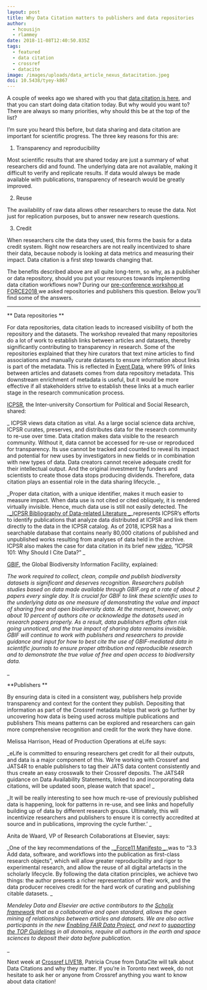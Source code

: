 ```yaml
---
layout: post
title: Why Data Citation matters to publishers and data repositories
author:
  - hcousijn
  - rlammey
date: 2018-11-08T12:40:50.835Z
tags:
  - featured
  - data citation
  - crossref
  - datacite
image: /images/uploads/data_article_nexus_datacitation.jpeg
doi: 10.5438/tyey-k867
---
```

A couple of weeks ago we shared with you that [data citation is here](https://doi.org/10.5438/vqjq-jb84), and that you can start doing data citation today. But why would you want to? There are always so many priorities, why should this be at the top of the list?

I’m sure you heard this before, but data sharing and data citation are important for scientific progress. The three key reasons for this are:

1. Transparency and reproducibility

Most scientific results that are shared today are just a summary of what researchers did and found. The underlying data are not available, making it difficult to verify and replicate results. If data would always be made available with publications, transparency of research would be greatly improved. 

2. Reuse 

The availability of raw data allows other researchers to reuse the data. Not just for replication purposes, but to answer new research questions.

3. Credit

When researchers cite the data they used, this forms the basis for a data credit system. Right now researchers are not really incentivized to share their data, because nobody is looking at data metrics and measuring their impact. Data citation is a first step towards changing that.

The benefits described above are all quite long-term, so why, as a publisher or data repository, should you put your resources towards implementing data citation workflows now? During our [pre-conference workshop at FORCE2018 ](https://doi.org/10.5438/qm7p-wy23)we asked repositories and publishers this question. Below you’ll find some of the answers.

****

**
Data repositories
**

For data repositories, data citation leads to increased visibility of both the repository and the datasets. The workshop revealed that many repositories do a lot of work to establish links between articles and datasets, thereby significantly contributing to transparency in research. Some of the repositories explained that they hire curators that text mine articles to find associations and manually curate datasets to ensure information about links is part of the metadata. This is reflected in [Event Data](https://doi.org/10.5438/s6d3-k860), where 99% of links between articles and datasets comes from data repository metadata. This downstream enrichment of metadata is useful, but it would be more effective if all stakeholders strive to establish these links at a much earlier stage in the research communication process.

[ICPSR](https://www.icpsr.umich.edu/icpsrweb/), the Inter-university Consortium for Political and Social Research, shared:

_
ICPSR views data citation as vital. As a large social science data archive, ICPSR curates, preserves, and distributes data for the research community to re-use over time. Data citation makes data visible to the research community. Without it, data cannot be accessed for re-use or reproduced for transparency. Its use cannot be tracked and counted to reveal its impact and potential for new uses by investigators in new fields or in combination with new types of data. Data creators cannot receive adequate credit for their intellectual output. And the original investment by funders and scientists to create those data stops producing dividends. Therefore, data citation plays an essential role in the data sharing lifecycle.
_

_Proper data citation, with a unique identifier, makes it much easier to measure impact. When data use is not cited or cited obliquely, it is rendered virtually invisible. Hence, much data use is still not easily detected. The _[_ICPSR Bibliography of Data-related Literature _](https://www.icpsr.umich.edu/icpsrweb/ICPSR/citations/)_represents ICPSR’s efforts to identify publications that analyze data distributed at ICPSR and link them directly to the data in the ICPSR catalog. As of 2018, ICPSR has a searchable database that contains nearly 80,000 citations of published and unpublished works resulting from analyses of data held in the archive. ICPSR also makes the case for data citation in its brief new _[_video_](https://www.youtube.com/watch?v=jiCZKV-alC0)_, “ICPSR 101: Why Should I Cite Data?” _ 

[GBIF](https://www.gbif.org/), the Global Biodiversity Information Facility, explained:

_The work required to collect, clean, compile and publish biodiversity datasets is significant and deserves recognition. Researchers publish studies based on data made available through GBIF.org at a rate of about 2 papers every single day. It is crucial for GBIF to link these scientific uses to the underlying data as one measure of demonstrating the value and impact of sharing free and open biodiversity data. At the moment, however, only about 10 percent of authors cite or acknowledge the datasets used in research papers properly. As a result, data publishers efforts often risk going unnoticed, and the true impact of sharing data remains invisible. GBIF will continue to work with publishers and researchers to provide guidance and input for how to best cite the use of GBIF-mediated data in scientific journals to ensure proper attribution and reproducible research and to demonstrate the true value of free and open access to biodiversity data._

_


**Publishers
**

By ensuring data is cited in a consistent way, publishers help provide transparency and context for the content they publish. Depositing that information as part of the Crossref metadata helps that work go further by uncovering how data is being used across multiple publications and publishers This means patterns can be explored and researchers can gain more comprehensive recognition and credit for the work they have done. 

Melissa Harrison, Head of Production Operations at eLife says:

_eLife is committed to ensuring researchers get credit for all their outputs, and data is a major component of this. We're working with Crossref and JATS4R to enable publishers to tag their JATS data content consistently and thus create an easy crosswalk to their Crossref deposits. The JATS4R guidance on Data Availability Statements, linked to and incorporating data citations, will be updated soon, please watch that space!
_

_It will be really interesting to see how much re-use of previously published data is happening, look for patterns in re-use, and see links and hopefully building up of data by different research groups. Ultimately, this will incentivize researchers and publishers to ensure it is correctly accredited at source and in publications, improving the cycle further.’
_

Anita de Waard, VP of Research Collaborations at Elsevier, says: 

_One of the key recommendations of the _[_Force11 Manifesto _](https://www.force11.org/about/manifesto)_was to “3.3 Add data, software, and workflows into the publication as first-class research objects”, which will allow greater reproducibility and rigor to experimental research, and allow the reuse of all digital artefacts in the scholarly lifecycle. By following the data citation principles, we achieve two things: the author presents a richer representation of their work, and the data producer receives credit for the hard work of curating and publishing citable datasets. _

_Mendeley Data and Elsevier are active contributors to the _[_Scholix framework_](http://www.scholix.org/)_ that as a collaborative and open standard, allows the open mining of relationships between articles and datasets. We are also active participants in the new _[_Enabling FAIR Data Project_](http://www.copdess.org/enabling-fair-data-project/)_, and next to _[_supporting the TOP Guidelines_](https://www.elsevier.com/connect/elsevier-supports-top-guidelines-in-ongoing-efforts-to-ensure-research-quality-and-transparency)_ in all domains, require all authors in the earth and space sciences to deposit their data before publication._

_

Next week at [Crossref LIVE18](https://www.crossref.org/crossref-live-annual/), Patricia Cruse from DataCite will talk about Data Citations and why they matter. If you’re in Toronto next week, do not hesitate to ask her or anyone from Crossref anything you want to know about data citation!
